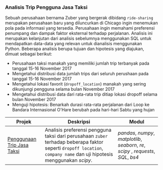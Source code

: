 ### Analisis Trip Pengguna Jasa Taksi

Sebuah perusahaan bernama Zuber yang bergerak dibidang `ride-sharing` merupakan perusahaan baru yang diluncurkan di Chicago ingin menemukan pola pada informasi yang tersedia. Perusahaan ingin memahami preferensi penumpang dan dampak faktor eksternal terhadap perjalanan. Analisis ini merupakan kelanjutan dari analisis sebelumnya menggunakan SQL untuk mendapatkan data-data yang relevan untuk dianalisis menggunakan Python. Beberapa analisis berupa tujuan dan hipotesis yang diajukan, dimuat sebagai berikut:
- Perusahaan taksi manakah yang memiliki jumlah trip terbanyak pada tanggal 15-16 November 2017
- Mengetahui distribusi data jumlah trips dari seluruh perushaan pada tanggal 15-16 November 2017
- Mengetahui lokasi favorit (`dropoff_location`) manakah yang sering dikunjungi pengguna selama bulan November 2017
- Mengetahui distribusi data dari rata-rata trip ditiap lokasi dropoff selama bulan November 2017
- Menguji hipotesis: Benarkah durasi rata-rata perjalanan dari Loop ke Bandara Internasional O'Hare berubah pada hari-hari Sabtu yang hujan

| Projek | Deskripsi | Modul |
| ------- | ------- | ------- |
| [Penggunaan Trip Jasa Taksi](https://github.com/fuadraharjo/TripleTen_IND/blob/main/Projek-04%20-%20Penggunaan%20Trip%20Jasa%20Taksi/Analisis%20trip%20pengguna%20jasa%20taksi.ipynb) | Analisis preferensi pengguna taksi dari perusahaan `zuber` terhadap beberapa faktor seperti `dropoff location`, `company name` dan uji hipotesis menggunakan *scipy*. | *pandas*, *numpy*, *matplotlib*, *seaborn*, *re*, *scipy* , *requests*, *SQL*, *bs4*|